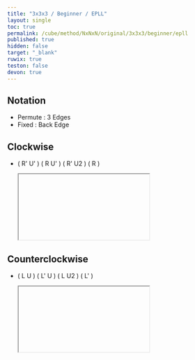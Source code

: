 ```yaml
---
title: "3x3x3 / Beginner / EPLL"
layout: single
toc: true
permalink: /cube/method/NxNxN/original/3x3x3/beginner/epll
published: true
hidden: false
target: "_blank"
ruwix: true
teston: false
devon: true
---
```

<span
  id     = "cube"
  teston = "{{page.teston}}"
  devon  = "{{page.devon}}"
  colored = "U*/em"
  solved  = "U-" >
</span>

<head>
  <base target = "{{page.target}}">
</head>



## Notation

- Permute : 3 Edges
- Fixed : Back Edge



## Clockwise

- ( R' U' ) ( R U' ) ( R' U2 ) ( R )

  <iframe
    alg = "R' U' R U' R' U2' R"
  ></iframe>
    <!-- src = "https://ruwix.com/widget/3d/?alg=R'%20U'%20R%20U'%20R'%20U2'%20R&colored=U*/em&solved=U-&hover=9&speed=500&flags=canvas" -->



## Counterclockwise

- ( L U ) ( L' U ) ( L U2 ) ( L' )

  <iframe
    alg = "L U L' U L U2 L'"
  ></iframe>
    <!-- src = "https://ruwix.com/widget/3d/?alg=L%20U%20L'%20U%20L%20U2%20L'&colored=U*/em&solved=U-&hover=9&speed=500&flags=canvas" -->
